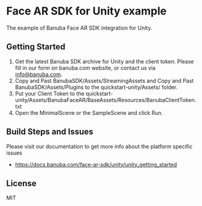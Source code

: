 # Face AR SDK for Unity example  
  
The example of Banuba Face AR SDK integration for Unity.  

## Getting Started

1) Get the latest Banuba SDK archive for Unity and the client token. Please fill in our form on banuba.com website, or contact us via info@banuba.com. 
2) Copy and Past BanubaSDK/Assets/StreamingAssets and Copy and Past BanubaSDK/Assets/Plugins to the quickstart-unity/Assets/ folder.
3) Put your Client Token to the quickstart-unity/Assets/BanubaFaceAR/BaseAssets/Resources/BanubaClientToken.txt
3) Open the MinimalScene or the SampleScene and click Run.

## Build Steps and Issues

Please visit our documentation to get more info about the platform specific issues
 - https://docs.banuba.com/face-ar-sdk/unity/unity_getting_started
 
## License

MIT
